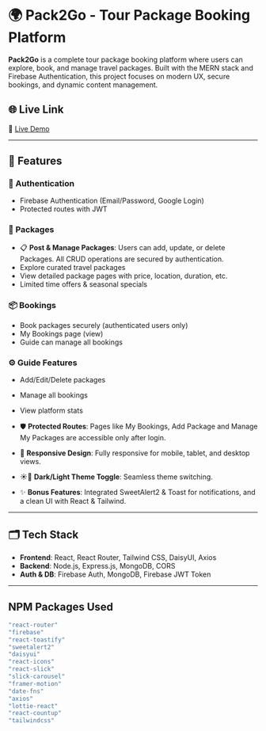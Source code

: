 # 🌍 Pack2Go - Tour Package Booking Platform

**Pack2Go** is a complete tour package booking platform where users can explore, book, and manage travel packages. Built with the MERN stack and Firebase Authentication, this project focuses on modern UX, secure bookings, and dynamic content management.

## 🌐 Live Link
🔗 [Live Demo](https://tasktide07.web.app)

---

## 🚀 Features

### 🔐 Authentication
- Firebase Authentication (Email/Password, Google Login)
- Protected routes with JWT

### 🧳 Packages
- 📋 **Post & Manage Packages**: Users can add, update, or delete Packages. All CRUD operations are secured by authentication.
- Explore curated travel packages
- View detailed package pages with price, location, duration, etc.
- Limited time offers & seasonal specials

### 📦 Bookings
- Book packages securely (authenticated users only)
- My Bookings page (view)
- Guide can manage all bookings

### ⚙️ Guide Features
- Add/Edit/Delete packages
- Manage all bookings
- View platform stats


- 🛡️ **Protected Routes**: Pages like My Bookings, Add Package and Manage My Packages are accessible only after login.
- 📱 **Responsive Design**: Fully responsive for mobile, tablet, and desktop views.
- ☀️🌙 **Dark/Light Theme Toggle**: Seamless theme switching.
- ✨ **Bonus Features**: Integrated SweetAlert2 & Toast for notifications, and a clean UI with React & Tailwind.

---

## 🗂️ Tech Stack

- **Frontend**: React, React Router, Tailwind CSS, DaisyUI, Axios
- **Backend**: Node.js, Express.js, MongoDB, CORS
- **Auth & DB**: Firebase Auth, MongoDB, Firebase JWT Token

---

## NPM Packages Used

```bash
"react-router"
"firebase"
"react-toastify"
"sweetalert2"
"daisyui"
"react-icons"
"react-slick"
"slick-carousel"
"framer-motion"
"date-fns"
"axios"
"lottie-react"
"react-countup"
"tailwindcss"